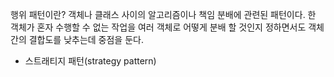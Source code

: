 행위 패턴이란?
객체나 클래스 사이의 알고리즘이나 책임 분배에 관련된 패턴이다.
한 객체가 혼자 수행할 수 없는 작업을 여러 객체로 어떻게 분배 할 것인지 정하면서도 객체 간의 결합도를 낮추는데 중점을 둔다.

- 스트래티지 패턴(strategy pattern)